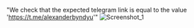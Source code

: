 "We check that the expected telegram link is equal to the value 'https://t.me/alexanderbyndyu'" 
![Screenshot_1](https://github.com/JetiMax/Cypress-Byndyusoft/assets/91092934/c5cbab26-5875-474c-bfb1-4aca2ac9ccdd)
